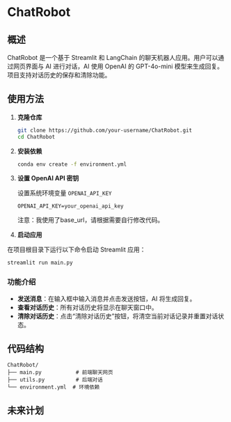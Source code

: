 # ChatRobot 

## 概述

ChatRobot 是一个基于 Streamlit 和 LangChain 的聊天机器人应用。用户可以通过网页界面与 AI 进行对话，AI 使用 OpenAI 的 GPT-4o-mini 模型来生成回复。项目支持对话历史的保存和清除功能。

## 使用方法

1. **克隆仓库**

   ```bash
   git clone https://github.com/your-username/ChatRobot.git
   cd ChatRobot
   ```


2. **安装依赖**

   ```bash
   conda env create -f environment.yml
   ```

3. **设置 OpenAI API 密钥**

   设置系统环境变量 `OPENAI_API_KEY`

   ```plaintext
   OPENAI_API_KEY=your_openai_api_key
   ```
   注意：我使用了base_url，请根据需要自行修改代码。 


4.  **启动应用**

   在项目根目录下运行以下命令启动 Streamlit 应用：

   ```bash
   streamlit run main.py
   ```


### 功能介绍

- **发送消息**：在输入框中输入消息并点击发送按钮，AI 将生成回复。
- **查看对话历史**：所有对话历史将显示在聊天窗口中。
- **清除对话历史**：点击“清除对话历史”按钮，将清空当前对话记录并重置对话状态。

## 代码结构

```
ChatRobot/
├── main.py           # 前端聊天网页
├── utils.py          # 后端对话
└── environment.yml  # 环境依赖
```




## 未来计划


